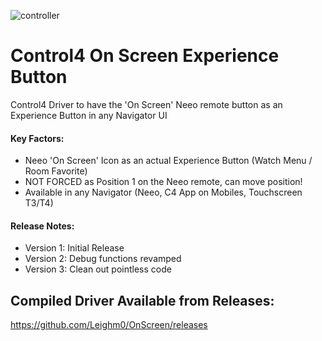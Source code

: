 
![controller](https://user-images.githubusercontent.com/69341431/158500341-b5256afe-1403-49d1-841b-07a3017ad478.png)

# Control4 On Screen Experience Button

Control4 Driver to have the 'On Screen' Neeo remote button as an Experience Button in any Navigator UI

#### Key Factors:

- Neeo 'On Screen' Icon as an actual Experience Button (Watch Menu / Room Favorite)
- NOT FORCED as Position 1 on the Neeo remote, can move position!
- Available in any Navigator (Neeo, C4 App on Mobiles, Touchscreen T3/T4)

#### Release Notes:

- Version 1: Initial Release
- Version 2: Debug functions revamped
- Version 3: Clean out pointless code

## Compiled Driver Available from Releases:
https://github.com/Leighm0/OnScreen/releases
